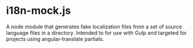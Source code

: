 # i18n-mock.js
A node module that generates fake localization files from a set of source language files in a directory. Intended to for use with Gulp and targeted for projects using angular-translate partials. 
